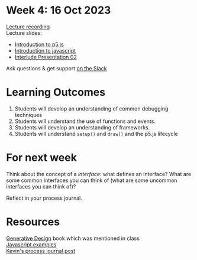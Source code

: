# Week 4: 16 Oct 2023

[Lecture recording](https://ual.cloud.panopto.eu/Panopto/Pages/Viewer.aspx?id=d7baf5cd-45f6-4209-917f-b08500de4b59)  
Lecture slides:

- [Introduction to p5.js](<Intro to p5.pdf>)
- [Introduction to javascript](<Javascript Intro.pdf>)
- [Interlude Presentation 02](<Interlude Presentation_02 (1).pdf>)

Ask questions & get support [on the Slack](https://ual-cci.slack.com/)

# Learning Outcomes

1. Students will develop an understanding of common debugging techniques
1. Students will understand the use of functions and events.
1. Students will develop an understanding of frameworks.
1. Students will understand `setup()` and `draw()` and the p5.js lifecycle

# For next week

Think about the concept of a _interface_: what defines an interface? What are some common interfaces you can think of (what are some uncommon interfaces you can think of)?

Reflect in your process journal.

# Resources

[Generative Design](generative-gestaltung.de/) book which was mentioned in class  
[Javascript examples](examples)  
[Kevin's process journal post](https://git.arts.ac.uk/pages/kevinlee/process-journal/23-10-20.html)

